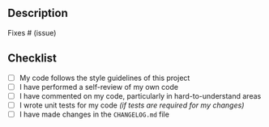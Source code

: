## Description

<!--

Please include a summary of the change and which issue is fixed. Please also include relevant motivation and context. List any dependencies that are required for this change.

-->

Fixes # (issue)

## Checklist

- [ ] My code follows the style guidelines of this project
- [ ] I have performed a self-review of my own code
- [ ] I have commented on my code, particularly in hard-to-understand areas
- [ ] I wrote unit tests for my code _(if tests are required for my changes)_ <!-- feel free to drop this item from the list -->
- [ ] I have made changes in the `CHANGELOG.md` file

<!--

About your changes in `CHANGELOG.md`:

* Add new version header like `## v1.x.x` or `## UNRELEASED`, if it does not exists
* Add description under `Added` / `Changed` / `Fixed` sections
* Add a reference to the related issue or this PR `[#123](https://github.com/.../.../(issues|pull)/123)`

-->

